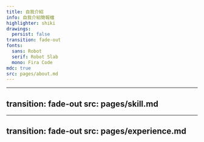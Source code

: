 ```yaml
---
title: 自我介紹
info: 自我介紹簡報檔
highlighter: shiki
drawings:
  persist: false
transition: fade-out
fonts:
  sans: Robot
  serif: Robot Slab
  mono: Fira Code
mdc: true
src: pages/about.md
---
```


---
transition: fade-out
src: pages/skill.md
---

---
transition: fade-out
src: pages/experience.md
---
<style>
@import "./styles.css";
</style>